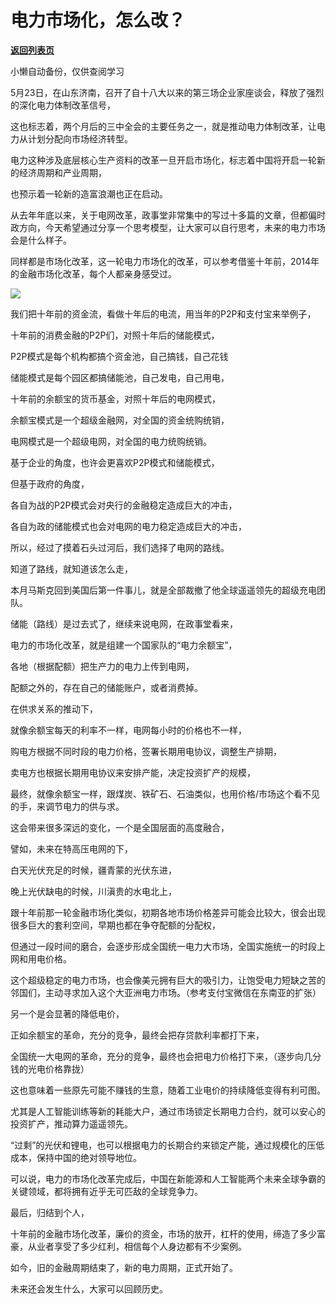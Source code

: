 # 电力市场化，怎么改？

[**返回列表页**](/gzh/政事堂2019)

小懒自动备份，仅供查阅学习

5月23日，在山东济南，召开了自十八大以来的第三场企业家座谈会，释放了强烈的深化电力体制改革信号，

这也标志着，两个月后的三中全会的主要任务之一，就是推动电力体制改革，让电力从计划分配向市场经济转型。

电力这种涉及底层核心生产资料的改革一旦开启市场化，标志着中国将开启一轮新的经济周期和产业周期，

也预示着一轮新的造富浪潮也正在启动。  

从去年年底以来，关于电网改革，政事堂非常集中的写过十多篇的文章，但都偏时政方向，今天希望通过分享一个思考模型，让大家可以自行思考，未来的电力市场会是什么样子。

同样都是市场化改革，这一轮电力市场化的改革，可以参考借鉴十年前，2014年的金融市场化改革，每个人都亲身感受过。  

![](https://mmbiz.qpic.cn/mmbiz_jpg/rxhS23yu8cMwFDDbTlhZtgNEz6rM52yRhWrqqb4LQnfJkMgdicHiaJfoS9Bze5gKicl4yZQDG01VvxcNft4vq86Ig/640?wx_fmt=jpeg&from;=appmsg)

我们把十年前的资金流，看做十年后的电流，用当年的P2P和支付宝来举例子，

十年前的消费金融的P2P们，对照十年后的储能模式，

P2P模式是每个机构都搞个资金池，自己搞钱，自己花钱

储能模式是每个园区都搞储能池，自己发电，自己用电，

十年前的余额宝的货币基金，对照十年后的电网模式，

余额宝模式是一个超级金融网，对全国的资金统购统销，

电网模式是一个超级电网，对全国的电力统购统销。

基于企业的角度，也许会更喜欢P2P模式和储能模式，

但基于政府的角度，

各自为战的P2P模式会对央行的金融稳定造成巨大的冲击，

各自为政的储能模式也会对电网的电力稳定造成巨大的冲击，

所以，经过了摸着石头过河后，我们选择了电网的路线。

知道了路线，就知道该怎么走，

本月马斯克回到美国后第一件事儿，就是全部裁撤了他全球遥遥领先的超级充电团队。

  

储能（路线）是过去式了，继续来说电网，在政事堂看来，

电力的市场化改革，就是组建一个国家队的“电力余额宝”，

各地（根据配额）把生产力的电力上传到电网，

配额之外的，存在自己的储能账户，或者消费掉。  

在供求关系的推动下，

就像余额宝每天的利率不一样，电网每小时的价格也不一样，

购电方根据不同时段的电力价格，签署长期用电协议，调整生产排期，

卖电方也根据长期用电协议来安排产能，决定投资扩产的规模，

最终，就像余额宝一样，跟煤炭、铁矿石、石油类似，也用价格/市场这个看不见的手，来调节电力的供与求。

  

这会带来很多深远的变化，一个是全国层面的高度融合，

譬如，未来在特高压电网的下，

白天光伏充足的时候，疆青蒙的光伏东进，

晚上光伏缺电的时候，川滇贵的水电北上，

跟十年前那一轮金融市场化类似，初期各地市场价格差异可能会比较大，很会出现很多巨大的套利空间，早期也都在争夺配额的分配权，  

但通过一段时间的磨合，会逐步形成全国统一电力大市场，全国实施统一的时段上网和用电价格。

这个超级稳定的电力市场，也会像美元拥有巨大的吸引力，让饱受电力短缺之苦的邻国们，主动寻求加入这个大亚洲电力市场。（参考支付宝微信在东南亚的扩张）  

  

另一个是会显著的降低电价，

正如余额宝的革命，充分的竞争，最终会把存贷款利率都打下来，

全国统一大电网的革命，充分的竞争，最终也会把电力价格打下来，（逐步向几分钱的光电价格靠拢）  

这也意味着一些原先可能不赚钱的生意，随着工业电价的持续降低变得有利可图。  

尤其是人工智能训练等新的耗能大户，通过市场锁定长期电力合约，就可以安心的投资扩产，推动算力遥遥领先。

“过剩”的光伏和锂电，也可以根据电力的长期合约来锁定产能，通过规模化的压低成本，保持中国的绝对领导地位。

可以说，电力的市场化改革完成后，中国在新能源和人工智能两个未来全球争霸的关键领域，都将拥有近乎无可匹敌的全球竞争力。

  

最后，归结到个人，

十年前的金融市场化改革，廉价的资金，市场的放开，杠杆的使用，缔造了多少富豪，从业者享受了多少红利，相信每个人身边都有不少案例。  

如今，旧的金融周期结束了，新的电力周期，正式开始了。

未来还会发生什么，大家可以回顾历史。

